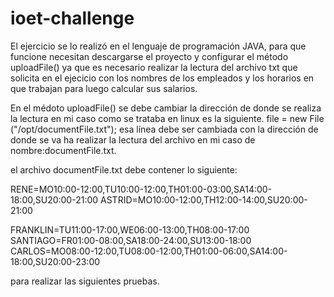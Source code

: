 # ioet-challenge

El ejercicio se lo realizó en el lenguaje de programación JAVA, para que funcione necesitan descargarse el proyecto y 
configurar el método uploadFile() ya que es necesario realizar la lectura del archivo txt que solicita en el ejecicio con los 
nombres de los empleados y los horarios en que trabajan para luego calcular sus salarios.

En el médoto uploadFile() se debe cambiar la dirección de donde se realiza la lectura en mi caso como se trataba en linux es la siguiente.
file = new File ("/opt/documentFile.txt");
esa línea debe ser cambiada con la dirección de donde se va ha realizar la lectura del archivo en mi caso de nombre:documentFile.txt.

el archivo documentFile.txt debe contener lo siguiente:

RENE=MO10:00-12:00,TU10:00-12:00,TH01:00-03:00,SA14:00-18:00,SU20:00-21:00
ASTRID=MO10:00-12:00,TH12:00-14:00,SU20:00-21:00

FRANKLIN=TU11:00-17:00,WE06:00-13:00,TH08:00-17:00
SANTIAGO=FR01:00-08:00,SA18:00-24:00,SU13:00-18:00
CARLOS=MO08:00-12:00,TU08:00-12:00,TH01:00-06:00,SA14:00-18:00,SU20:00-23:00

para realizar las siguientes pruebas. 
